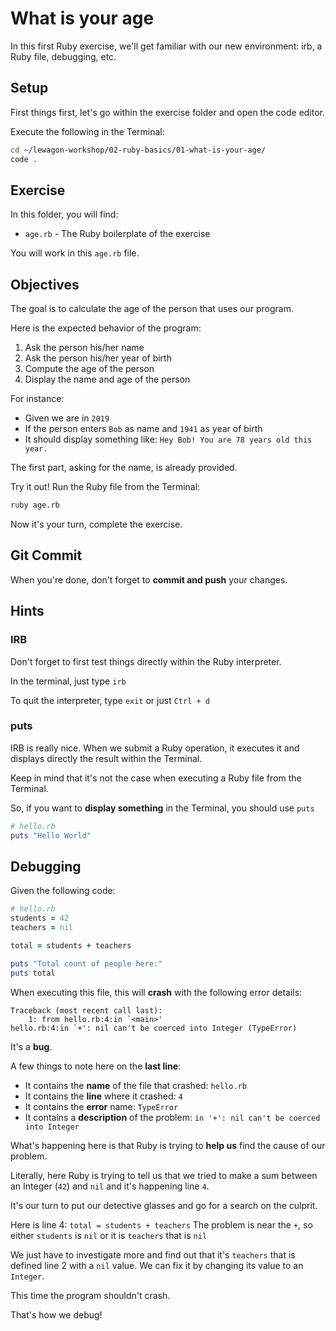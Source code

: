 # What is your age

In this first Ruby exercise, we'll get familiar with our new environment: irb, a Ruby file, debugging, etc.

## Setup

First things first, let's go within the exercise folder and open the code editor.

Execute the following in the Terminal:

```bash
cd ~/lewagon-workshop/02-ruby-basics/01-what-is-your-age/
code .
```

## Exercise

In this folder, you will find:

- `age.rb` - The Ruby boilerplate of the exercise

You will work in this `age.rb` file.

## Objectives

The goal is to calculate the age of the person that uses our program.

Here is the expected behavior of the program:

1. Ask the person his/her name
2. Ask the person his/her year of birth
3. Compute the age of the person
4. Display the name and age of the person

For instance:

- Given we are in `2019`
- If the person enters `Bob` as name and `1941` as year of birth
- It should display something like: `Hey Bob! You are 78 years old this year.`

The first part, asking for the name, is already provided.

Try it out! Run the Ruby file from the Terminal:

```bash
ruby age.rb
```

Now it's your turn, complete the exercise.

## Git Commit

When you're done, don't forget to **commit and push** your changes.

## Hints

### IRB

Don't forget to first test things directly within the Ruby interpreter.

In the terminal, just type `irb`

To quit the interpreter, type `exit` or just `Ctrl + d`

### puts

IRB is really nice. When we submit a Ruby operation, it executes it and displays directly the result within the Terminal.

Keep in mind that it's not the case when executing a Ruby file from the Terminal.

So, if you want to **display something** in the Terminal, you should use `puts`


```ruby
# hello.rb
puts "Hello World"
```

## Debugging

Given the following code:

```ruby
# hello.rb
students = 42
teachers = nil

total = students + teachers

puts "Total count of people here:"
puts total
```

When executing this file, this will **crash** with the following error details:

```
Traceback (most recent call last):
	1: from hello.rb:4:in `<main>'
hello.rb:4:in `+': nil can't be coerced into Integer (TypeError)
```

It's a **bug**.

A few things to note here on the **last line**:

- It contains the **name** of the file that crashed: `hello.rb`
- It contains the **line** where it crashed: `4`
- It contains the **error** name: `TypeError`
- It contains a **description** of the problem: `in '+': nil can't be coerced into Integer`

What's happening here is that Ruby is trying to **help us** find the cause of our problem.

Literally, here Ruby is trying to tell us that we tried to make a sum between an Integer (`42`) and `nil` and it's happening line `4`.

It's our turn to put our detective glasses and go for a search on the culprit.

Here is line 4: `total = students + teachers`
The problem is near the `+`, so either `students` is `nil` or it is `teachers` that is `nil`

We just have to investigate more and find out that it's `teachers` that is defined line 2 with a `nil` value. We can fix it by changing its value to an `Integer`.

This time the program shouldn't crash.

That's how we debug!
